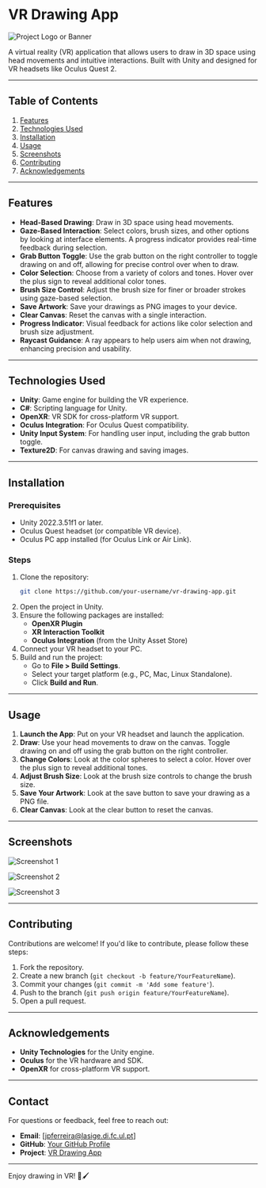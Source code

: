 # VR Drawing App

![Project Logo or Banner](./Assets/demo-gif.gif) <!-- Replace with an actual image or banner -->

A virtual reality (VR) application that allows users to draw in 3D space using head movements and intuitive interactions. Built with Unity and designed for VR headsets like Oculus Quest 2.

---

## Table of Contents
1. [Features](#features)
2. [Technologies Used](#technologies-used)
3. [Installation](#installation)
4. [Usage](#usage)
5. [Screenshots](#screenshots)
6. [Contributing](#contributing)
7. [Acknowledgements](#acknowledgements)

---

## Features

- **Head-Based Drawing**: Draw in 3D space using head movements.
- **Gaze-Based Interaction**: Select colors, brush sizes, and other options by looking at interface elements. A progress indicator provides real-time feedback during selection.
- **Grab Button Toggle**: Use the grab button on the right controller to toggle drawing on and off, allowing for precise control over when to draw.
- **Color Selection**: Choose from a variety of colors and tones. Hover over the plus sign to reveal additional color tones.
- **Brush Size Control**: Adjust the brush size for finer or broader strokes using gaze-based selection.
- **Save Artwork**: Save your drawings as PNG images to your device.
- **Clear Canvas**: Reset the canvas with a single interaction.
- **Progress Indicator**: Visual feedback for actions like color selection and brush size adjustment.
- **Raycast Guidance**: A ray appears to help users aim when not drawing, enhancing precision and usability.

---

## Technologies Used

- **Unity**: Game engine for building the VR experience.
- **C#**: Scripting language for Unity.
- **OpenXR**: VR SDK for cross-platform VR support.
- **Oculus Integration**: For Oculus Quest compatibility.
- **Unity Input System**: For handling user input, including the grab button toggle.
- **Texture2D**: For canvas drawing and saving images.

---

## Installation

### Prerequisites
- Unity 2022.3.51f1 or later.
- Oculus Quest headset (or compatible VR device).
- Oculus PC app installed (for Oculus Link or Air Link).

### Steps
1. Clone the repository:
   ```bash
   git clone https://github.com/your-username/vr-drawing-app.git
2. Open the project in Unity.
3. Ensure the following packages are installed:
   - **OpenXR Plugin**
   - **XR Interaction Toolkit**
   - **Oculus Integration** (from the Unity Asset Store)
4. Connect your VR headset to your PC.
5. Build and run the project:
   - Go to **File > Build Settings**.
   - Select your target platform (e.g., PC, Mac, Linux Standalone).
   - Click **Build and Run**.

---

## Usage

1. **Launch the App**: Put on your VR headset and launch the application.
2. **Draw**: Use your head movements to draw on the canvas. Toggle drawing on and off using the grab button on the right controller.
3. **Change Colors**: Look at the color spheres to select a color. Hover over the plus sign to reveal additional tones.
4. **Adjust Brush Size**: Look at the brush size controls to change the brush size.
5. **Save Your Artwork**: Look at the save button to save your drawing as a PNG file.
6. **Clear Canvas**: Look at the clear button to reset the canvas.

---

## Screenshots

![Screenshot 1](./Assets/print1.jpg) <!-- Replace with actual screenshots -->


![Screenshot 2](./Assets/print2.jpg)


![Screenshot 3](./Assets/print3.jpg)


---

## Contributing

Contributions are welcome! If you'd like to contribute, please follow these steps:

1. Fork the repository.
2. Create a new branch (`git checkout -b feature/YourFeatureName`).
3. Commit your changes (`git commit -m 'Add some feature'`).
4. Push to the branch (`git push origin feature/YourFeatureName`).
5. Open a pull request.

---

## Acknowledgements

- **Unity Technologies** for the Unity engine.
- **Oculus** for the VR hardware and SDK.
- **OpenXR** for cross-platform VR support.

---

## Contact

For questions or feedback, feel free to reach out:

- **Email**: [jpferreira@lasige.di.fc.ul.pt]
- **GitHub**: [Your GitHub Profile](https://github.com/jpplf50)
- **Project**: [VR Drawing App](https://github.com/jpplf50/PaintWithHead-XR)

---

Enjoy drawing in VR! 🎨🖌️
